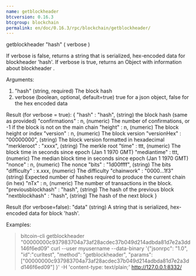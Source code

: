 ```yaml
---
name: getblockheader
btcversion: 0.16.3
btcgroup: blockchain
permalink: en/doc/0.16.3/rpc/blockchain/getblockheader/
---
```


getblockheader "hash" ( verbose )

If verbose is false, returns a string that is serialized, hex-encoded data for blockheader 'hash'.
If verbose is true, returns an Object with information about blockheader <hash>.

Arguments:
1. "hash"          (string, required) The block hash
2. verbose           (boolean, optional, default=true) true for a json object, false for the hex encoded data

Result (for verbose = true):
{
  "hash" : "hash",     (string) the block hash (same as provided)
  "confirmations" : n,   (numeric) The number of confirmations, or -1 if the block is not on the main chain
  "height" : n,          (numeric) The block height or index
  "version" : n,         (numeric) The block version
  "versionHex" : "00000000", (string) The block version formatted in hexadecimal
  "merkleroot" : "xxxx", (string) The merkle root
  "time" : ttt,          (numeric) The block time in seconds since epoch (Jan 1 1970 GMT)
  "mediantime" : ttt,    (numeric) The median block time in seconds since epoch (Jan 1 1970 GMT)
  "nonce" : n,           (numeric) The nonce
  "bits" : "1d00ffff", (string) The bits
  "difficulty" : x.xxx,  (numeric) The difficulty
  "chainwork" : "0000...1f3"     (string) Expected number of hashes required to produce the current chain (in hex)
  "nTx" : n,             (numeric) The number of transactions in the block.
  "previousblockhash" : "hash",  (string) The hash of the previous block
  "nextblockhash" : "hash",      (string) The hash of the next block
}

Result (for verbose=false):
"data"             (string) A string that is serialized, hex-encoded data for block 'hash'.

Examples:
> bitcoin-cli getblockheader "00000000c937983704a73af28acdec37b049d214adbda81d7e2a3dd146f6ed09"
> curl --user myusername --data-binary '{"jsonrpc": "1.0", "id":"curltest", "method": "getblockheader", "params": ["00000000c937983704a73af28acdec37b049d214adbda81d7e2a3dd146f6ed09"] }' -H 'content-type: text/plain;' http://127.0.0.1:8332/


